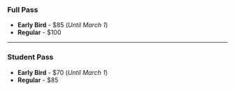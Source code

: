 ### Full Pass
* __Early Bird__ - $85 (*Until March 1*)
* __Regular__ - $100

---

### Student Pass
* __Early Bird__ - $70 (*Until March 1*)
* __Regular__ - $85
